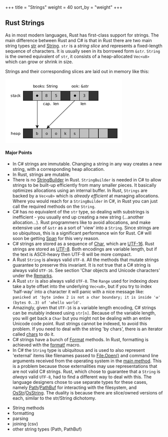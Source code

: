 +++
title = "Strings"
weight = 40
sort_by = "weight"
+++

## Rust Strings

As in most modern languages, Rust has first-class support for strings. The main difference between Rust and C# is that
in Rust there are two main string types [str](https://doc.rust-lang.org/std/primitive.str.html) and 
[String](https://doc.rust-lang.org/std/string/struct.String.html). `str` is a *string slice* and represents a
fixed-length sequence of characters. It is usually seen in its borrowed form `&str`. `String` is the owned equivalent
of `str`, it consists of a heap-allocated `Vec<u8>` which can grow or shrink in size.

Strings and their corresponding slices are laid out in memory like this:

![Rust String/str Memory Layout](./string_memory_layout.png) 

#### Major Points

* In C# strings are immutable. Changing a string in any way creates a new string, with a corresponding heap allocation.
* In Rust, strings are mutable. 
* There is no [StringBuilder](https://msdn.microsoft.com/en-us/library/system.text.stringbuilder(v=vs.110).aspx) in Rust.
  `StringBuilder` is needed in C# to allow strings to be built-up efficiently from many smaller pieces. It basically
  optimizes allocations using an internal buffer. In Rust, `Strings` are backed by a `Vec<u8>` which is
  *already efficient* at managing allocations. Where you would reach for a `StringBuilder` in C#, in Rust you can
  just call the required methods on the `String`.
* C# has no equivalent of the `str` type, so dealing with substrings is inefficient - you usually end up creating
  a new string (...another allocation...). Rust programmers like to avoid allocations, and make extensive use of `&str`
  as a sort of 'view' into a `String`. Since strings are so ubiquitous, this is a significant performance win for Rust.
  C# will soon be getting [Span<T>](https://msdn.microsoft.com/en-us/magazine/mt814808.aspx) for this very reason.    
* C# strings are stored as a sequence of [Char](https://docs.microsoft.com/en-us/dotnet/api/system.char?view=netframework-4.7.1),
  which are [UTF-16](https://en.wikipedia.org/wiki/UTF-16). Rust strings are stored as [UTF-8](https://en.wikipedia.org/wiki/UTF-8).
  Both encodings are variable length, but if the text is ASCII-heavy then UTF-8 will be more compact.
* A Rust `String` is always valid `UTF-8`. All the methods that mutate strings guarantee to preserve this invariant. It
  is not true that a C# string is always valid `UTF-16`. See section 'Char objects and Unicode characters' under the
  [Remarks](https://msdn.microsoft.com/en-us/library/system.string(v=vs.110).aspx#Remarks). 
* A Rust `str` is also always valid `UTF-8`. The `Range` used for indexing *does* take a byte offset into the
  underlying `Vec<u8>`, but if you try to index 'half-way' into a character it will panic with a nice message like:
  `panicked at 'byte index 2 is not a char boundary; it is inside 'თ' (bytes 0..3) of 'თhello world'`.
* Amazingly, given that `UTF-16` is a variable length encoding, C# strings can be mutably indexed using `str[n]`.
  Because of the variable length, you will get back a `Char` but you might not be dealing with an entire Unicode
  code point. Rust strings cannot be indexed, to avoid this problem. If you need to deal with the string 'by chars',
  there is an iterator called [chars](https://doc.rust-lang.org/std/string/struct.String.html#method.chars) to do it.
* C# strings have a bunch of [Format](https://msdn.microsoft.com/en-us/library/dn906224(v=vs.110).aspx) methods.
  In Rust, formatting is achieved with the [format!](https://doc.rust-lang.org/std/fmt/) macro.
* In C# the `String` type is ubiquitous and is used to also represent 'external' items like filenames passed to
  [File.Open()](https://msdn.microsoft.com/en-us/library/b9skfh7s(v=vs.110).aspx) and command line arguments received
  from the operating system in the [main method](https://docs.microsoft.com/en-us/dotnet/csharp/programming-guide/main-and-command-args/).
  This is a problem because those externalities may use representations that are not valid C# strings.
  Rust, which chose to guarantee that a `String` is *always* valid `UTF-8`, had to find a different way to deal with this.
  The language designers chose to use separate types for these cases, namely
  [Path](https://doc.rust-lang.org/std/path/struct.Path.html)/[PathBuf](https://doc.rust-lang.org/std/path/struct.PathBuf.html)
  for interacting with the filesystem, and
  [OsStr](https://doc.rust-lang.org/std/ffi/struct.OsStr.html)/[OsString](https://doc.rust-lang.org/std/ffi/struct.OsString.html).
  The duality is because there are slice/owned versions of each, similar to the str/String dichotomy.
  

  

- String methods
- formatting
- parsing
- joining (csv)
- other string types (Path, PathBuf)
